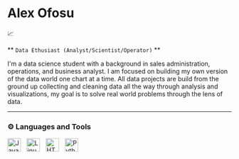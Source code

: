 # Alex Ofosu

📈

** `Data Ethusiast (Analyst/Scientist/Operator)` **

I'm a data science student with a background in sales administration, operations, and business analyst. I am focused on building my own version of the data world one chart at a time. All data projects are build from the ground up collecting and cleaning data all the way through analysis and visualizations, my goal is to solve real world problems through the lens of data. 

<p align="left">

---
  
  ### ⚙️ Languages and Tools
  
<img align="left" alt="Java" width="30px" style="padding-right:10px;" src="https://cdn.jsdelivr.net/gh/devicons/devicon/icons/java/java-original.svg"/>
<img align="left" alt="Linux" width="30px" style="padding-right:10px;" src="https://cdn.jsdelivr.net/gh/devicons/devicon/icons/linux/linux-original.svg" />
<img align="left" alt="HTML" width="30px" style="padding-right:10px;" src="https://cdn.jsdelivr.net/gh/devicons/devicon/icons/html5/html5-plain.svg" />
<img align="left" alt="Python" width="30px" style="padding-right:10px;" src="https://cdn.jsdelivr.net/gh/devicons/devicon/icons/python/python-plain.svg" />

#

